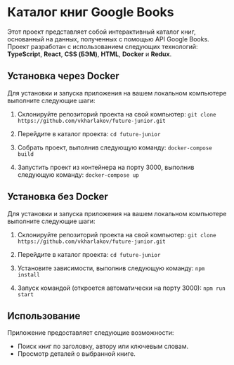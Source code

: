 # Каталог книг Google Books

Этот проект представляет собой интерактивный каталог книг, основанный на данных, полученных с помощью API Google Books. Проект разработан с использованием следующих технологий:
**TypeScript**, **React**, **CSS (БЭМ)**, **HTML**, **Docker** и **Redux**.

## Установка через Docker

Для установки и запуска приложения на вашем локальном компьютере выполните следующие шаги:

1. Склонируйте репозиторий проекта на свой компьютер: `git clone https://github.com/vkharlakov/future-junior.git`

2. Перейдите в каталог проекта: `cd future-junior`

3. Собрать проект, выполнив следующую команду: `docker-compose build`

4. Запустить проект из контейнера на порту 3000, выполнив следующую команду: `docker-compose up`

## Установка без Docker

Для установки и запуска приложения на вашем локальном компьютере выполните следующие шаги:

1. Склонируйте репозиторий проекта на свой компьютер: `git clone https://github.com/vkharlakov/future-junior.git`

2. Перейдите в каталог проекта: `cd future-junior`

3. Установите зависимости, выполнив следующую команду: `npm install`

4. Запуск командой (откроется автоматически на порту 3000): `npm run start`

## Использование

Приложение предоставляет следующие возможности:

- Поиск книг по заголовку, автору или ключевым словам.
- Просмотр деталей о выбранной книге.
